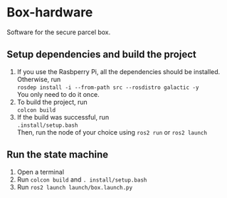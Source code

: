 # Box-hardware
Software for the secure parcel box.
## Setup dependencies and build the project
1. If you use the Rasbperry Pi, all the dependencies should be installed. Otherwise, run <br/>
`rosdep install -i --from-path src --rosdistro galactic -y`<br/>
You only need to do it once.<br/>
2. To build the project, run <br/>
`colcon build` <br/>
3. If the build was successful, run <br/>
`.install/setup.bash` <br/>
Then, run the node of your choice using `ros2 run` or `ros2 launch`
## Run the state machine
1. Open a terminal <br/>
2. Run `colcon build` and `. install/setup.bash` <br/>
3. Run `ros2 launch launch/box.launch.py` <br/>
